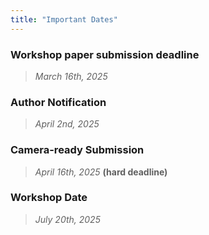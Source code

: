 ```yaml
---
title: "Important Dates"
---
```


### Workshop paper submission deadline ###
> *March 16th, 2025*

### Author Notification ###
> *April 2nd, 2025*

### Camera-ready Submission ###
> *April 16th, 2025* **(hard deadline)**

### Workshop Date ###
> *July 20th, 2025*